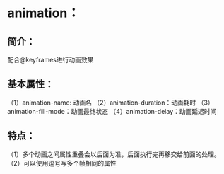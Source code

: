 # animation：
## 简介：
配合@keyframes进行动画效果
## 基本属性：
（1）animation-name: 动画名
（2）animation-duration：动画耗时
（3）animation-fill-mode：动画最终状态
（4）animation-delay：动画延迟时间
## 特点：
（1）多个动画之间属性重叠会以后面为准，后面执行完再移交给前面的处理。
（2）可以使用逗号写多个帧相同的属性
